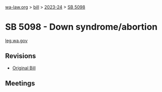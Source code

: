 [wa-law.org](/) > [bill](/bill/) > [2023-24](/bill/2023-24/) > [SB 5098](/bill/2023-24/sb/5098/)

# SB 5098 - Down syndrome/abortion
[leg.wa.gov](https://app.leg.wa.gov/billsummary?BillNumber=5098&Year=2023&Initiative=false)

## Revisions
* [Original Bill](1/)

## Meetings